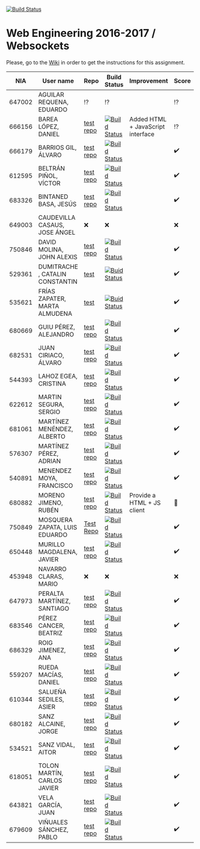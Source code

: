 [![Build Status](https://travis-ci.org/UNIZAR-30246-WebEngineering/lab4-websockets.svg?branch=master)](https://travis-ci.org/UNIZAR-30246-WebEngineering/lab4-websockets)
# Web Engineering 2016-2017 / Websockets
Please, go to the [Wiki](https://github.com/UNIZAR-30246-WebEngineering/lab4-websockets/wiki) in order to get the instructions for this assignment.

NIA    | User name | Repo | Build Status | Improvement | Score
-------|-----------|------|--------------|-------------|--------
647002 | AGUILAR REQUENA, EDUARDO | :interrobang: | :interrobang: | | :interrobang:
666156 | BAREA LÓPEZ, DANIEL | [test repo](https://github.com/dbarelop/lab4-websockets/tree/test) | [![Build Status](https://travis-ci.org/dbarelop/lab4-websockets.svg?branch=test)](https://travis-ci.org/dbarelop/lab4-websockets?branch=test) | Added HTML + JavaScript interface | :interrobang:
666179 | BARRIOS GIL, ÁLVARO | [test repo](https://github.com/deerter/lab4-websockets/tree/test) |[![Build Status](https://travis-ci.org/deerter/lab4-websockets.svg?branch=test)](https://travis-ci.org/deerter/lab4-websockets) | | :heavy_check_mark:
612595 | BELTRÁN PIÑOL, VÍCTOR | [test repo](https://github.com/Victorbp09/lab4-websockets/tree/test) | [![Build Status](https://api.travis-ci.org/Victorbp09/lab4-websockets.svg?branch=test)](https://travis-ci.org/Victorbp09/lab4-websockets)  | | :heavy_check_mark:
683326 | BINTANED BASA, JESÚS | [test repo](https://github.com/jebiba95/lab4-websockets/tree/test) |[![Build Status](https://travis-ci.org/jebiba95/lab4-websockets.svg?branch=test)](https://travis-ci.org/jebiba95/lab4-websockets) | | :heavy_check_mark:
649003 | CAUDEVILLA CASAUS, JOSE ÁNGEL | :x: | :x: | | :x: 
750846 | DAVID MOLINA, JOHN ALEXIS | [test repo](https://github.com/JohnD23/lab4-websockets/tree/test) | [![Build Status](https://api.travis-ci.org/JohnD23/lab4-websockets.svg?branch=test)](https://travis-ci.org/JohnD23/lab4-websockets) | | :heavy_check_mark:
529361 | DUMITRACHE , CATALIN  CONSTANTIN | [test](https://github.com/catalindumitrache76/lab4-websockets/tree/test) | [![Buid Status](https://travis-ci.org/catalindumitrache76/lab4-websockets.svg?branch=test)](https://travis-ci.org/catalindumitrache76/lab4-websockets) | | :heavy_check_mark:
535621 | FRÍAS ZAPATER, MARTA ALMUDENA | [test](https://github.com/martafr/lab4-websockets/tree/test) | [![Buid Status](https://travis-ci.org/martafr/lab4-websockets.svg?branch=test)](https://travis-ci.org/martafr/lab4-websockets) | | :heavy_check_mark:
680669 | GUIU PÉREZ, ALEJANDRO | [test repo](https://github.com/aguiu/lab4-websockets/tree/test) | [![Build Status](https://travis-ci.org/aguiu/lab4-websockets.svg?branch=test)](https://travis-ci.org/aguiu/lab4-websockets) | | :heavy_check_mark:
682531 | JUAN CIRIACO, ÁLVARO | [test repo](https://github.com/aJuanCiri/lab4-websockets/tree/test) | [![Build Status](https://travis-ci.org/aJuanCiri/lab4-websockets.svg?branch=test)](https://travis-ci.org/aJuanCiri/lab4-websockets) | | :heavy_check_mark:
544393 | LAHOZ EGEA, CRISTINA  | [test repo](https://github.com/cristinalahoz/lab4-websockets/tree/test) | [![Build Status](https://travis-ci.org/cristinalahoz/lab4-websockets.svg?branch=test)](https://travis-ci.org/cristinalahoz/lab4-websockets) | | :heavy_check_mark:
622612 | MARTIN SEGURA, SERGIO | [test repo](https://github.com/suresrm/lab4-websockets/tree/test) | [![Build Status](https://api.travis-ci.org/SureSRM/lab4-websockets.svg?branch=test)](https://api.travis-ci.org/SureSRM/lab4-websockets.svg?branch=test) | | :heavy_check_mark:
681061 | MARTÍNEZ MENÉNDEZ, ALBERTO | [test repo](https://github.com/Belberus/lab4-websockets/tree/test) | [![Build Status](https://travis-ci.org/Belberus/lab4-websockets.svg?branch=test)](https://travis-ci.org/Belberus/lab4-websockets) | | :heavy_check_mark:
576307 | MARTÍNEZ PÉREZ, ADRIAN | [test repo](https://github.com/Electryk/lab4-websockets/tree/test) | [![Build Status](https://travis-ci.org/Electryk/lab4-websockets.svg?branch=test)](https://travis-ci.org/Electryk/lab4-websockets) | | :heavy_check_mark:
540891 | MENENDEZ MOYA, FRANCISCO | [test repo](https://github.com/fmenemo/lab4-websockets/tree/test) | [![Build Status](https://travis-ci.org/fmenemo/lab4-websockets.svg?branch=test)](https://travis-ci.org/fmenemo/lab4-websockets) | | :heavy_check_mark:
680882 | MORENO JIMENO, RUBÉN | [test repo](https://github.com/nebur395/lab4-websockets/tree/test) | [![Build Status](https://travis-ci.org/nebur395/lab4-websockets.svg?branch=test)](https://travis-ci.org/nebur395/lab4-websockets) | Provide a HTML + JS client | :gift:
750849 | MOSQUERA ZAPATA, LUIS EDUARDO | [Test Repo](https://github.com/luisemz/lab4-websockets/tree/test) | [![Build Status](https://travis-ci.org/luisemz/lab4-websockets.svg?branch=test)](https://travis-ci.org/luisemz/lab4-websockets) | | :heavy_check_mark:
650448 | MURILLO MAGDALENA, JAVIER | [test repo](https://github.com/javmurillo/lab4-websockets/tree/test) | [![Build Status](https://travis-ci.org/javmurillo/lab4-websockets.svg?branch=test)](https://travis-ci.org/javmurillo/lab4-websockets) | | :heavy_check_mark:
453948 | NAVARRO CLARAS, MARIO | :x: | :x: | | :x: 
647973 | PERALTA MARTÍNEZ, SANTIAGO  | [test repo](https://github.com/SantiagoPeralta/lab4-websockets/tree/test) |[![Build Status](https://travis-ci.org/SantiagoPeralta/lab4-websockets.svg?branch=test)](https://travis-ci.org/SantiagoPeralta/lab4-websockets) | | :heavy_check_mark: 
683546 | PÉREZ CANCER, BEATRIZ | [test repo](https://github.com/beapc18/lab4-websockets/tree/test) | [![Build Status](https://travis-ci.org/beapc18/lab4-websockets.svg?branch=test)](https://travis-ci.org/beapc18/lab4-websockets) | | :heavy_check_mark:
686329 | ROIG JIMENEZ, ANA | [test repo](https://github.com/anicacortes/lab4-websockets/tree/test) | [![Build Status](https://travis-ci.org/anicacortes/lab4-websockets.svg?branch=test)](https://travis-ci.org/anicacortes/lab4-websockets) | | :heavy_check_mark:
559207 | RUEDA MACÍAS, DANIEL | [test repo](https://github.com/danirueda/lab4-websockets/tree/test)| [![Build Status](https://travis-ci.org/danirueda/lab4-websockets.svg?branch=master)](https://travis-ci.org/danirueda/lab4-websockets) | | :heavy_check_mark:
610344 | SALUEÑA SEDILES, ASIER | [test repo](https://github.com/asierhandball/lab4-websockets/tree/test) | [![Build Status](https://travis-ci.org/asierhandball/lab4-websockets.svg?branch=test)](https://travis-ci.org/asierhandball/lab4-websockets) | | :heavy_check_mark:
680182 | SANZ ALCAINE, JORGE | [test repo](https://github.com/sanz1995/lab4-websockets/tree/test) | [![Build Status](https://travis-ci.org/sanz1995/lab4-websockets.svg?branch=test)](https://travis-ci.org/sanz1995/lab4-websockets) | | :heavy_check_mark:
534521 | SANZ VIDAL, AITOR | [test repo](https://github.com/aitorsanz/lab4-websockets/tree/test) | [![Build Status](https://travis-ci.org/aitorsanz/lab4-websockets.svg?branch=test)](https://travis-ci.org/aitorsanz/lab4-websockets) | | :heavy_check_mark:
618051 | TOLON MARTÍN, CARLOS JAVIER | [test repo](https://github.com/ctolon22/lab4-websockets/tree/test) | [![Build Status](https://travis-ci.org/ctolon22/lab4-websockets.svg?branch=test)](https://travis-ci.org/ctolon22/lab4-websockets) | | :heavy_check_mark:
643821 | VELA GARCÍA, JUAN  | [test repo](https://github.com/juan-vg/lab4-websockets/tree/test) | [![Build Status](https://travis-ci.org/juan-vg/lab4-websockets.svg?branch=test)](https://travis-ci.org/juan-vg/lab4-websockets) | | :heavy_check_mark:
679609 | VIÑUALES SÁNCHEZ, PABLO | [test repo](https://github.com/strummerTFIU/lab4-websockets/tree/test) | [![Build Status](https://travis-ci.org/strummerTFIU/lab4-websockets.svg?branch=test)](https://github.com/strummerTFIU/lab4-websockets) | | :heavy_check_mark:
